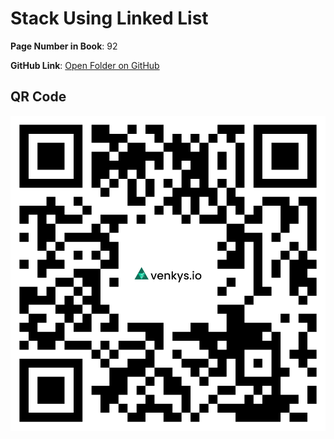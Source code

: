 
# Stack Using Linked List

**Page Number in Book**: 92

**GitHub Link**: [Open Folder on GitHub](https://github.com/venkys-media/Venky_on_Datastructures/tree/main/StackLinkedList)


## QR Code
![QR Code](./URL%20QR%20Code%20(14).png)
